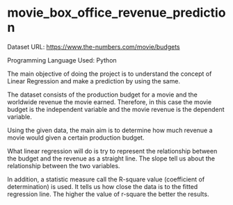 # movie_box_office_revenue_prediction

Dataset URL: https://www.the-numbers.com/movie/budgets

Programming Language Used: Python

The main objective of doing the project is to understand the concept of Linear Regression and make a prediction by using the same.

The dataset consists of the production budget for a movie and the worldwide revenue the movie earned.
Therefore, in this case the movie budget is the independent variable and the movie revenue is the dependent variable.

Using the given data, the main aim is to determine how much revenue a movie would given a certain production budget.

What linear regression will do is try to represent the relationship between the budget and the revenue as a straight line. 
The slope tell us about the relationship between  the two variables.
 
 In addition, a statistic measure call the R-square value (coefficient of determination) is used. It tells us how close the data is to the fitted regression line. The higher the value of r-square the better the results.
